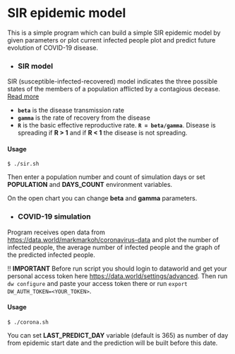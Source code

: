 # SIR epidemic model
This is a simple program which can build a simple SIR epidemic model by given parameters
or plot current infected people plot and predict future evolution of COVID-19 disease.
* ### SIR model
SIR (susceptible-infected-recovered) model indicates the three possible states of the members of a population
afflicted by a contagious decease. [Read more](https://en.wikipedia.org/wiki/Compartmental_models_in_epidemiology#The_SIR_model)
* **`beta`** is the disease transmission rate
* **`gamma`** is the rate of recovery from the disease
* **`R`** is the basic effective reproductive rate. **`R = beta/gamma`**. 
Disease is spreading if **R > 1** and if **R < 1** the disease is not spreading.

#### Usage
```
$ ./sir.sh
```
Then enter a population number and count of simulation days or set 
**POPULATION** and **DAYS_COUNT** environment variables.

On the open chart you can change **beta** and **gamma** parameters.

* ### COVID-19 simulation
Program receives open data from https://data.world/markmarkoh/coronavirus-data 
and plot the number of infected people, the average number of infected people 
and the graph of the predicted infected people.

!! **IMPORTANT** Before run script you should login to dataworld and get your personal access token here https://data.world/settings/advanced.
Then run `dw configure` and paste your access token there or run `export DW_AUTH_TOKEN=<YOUR_TOKEN>`.

#### Usage
```
$ ./corona.sh
```
You can set **LAST_PREDICT_DAY** variable (default is 365) as number of day from epidemic start date 
and the prediction will be built before this date.
